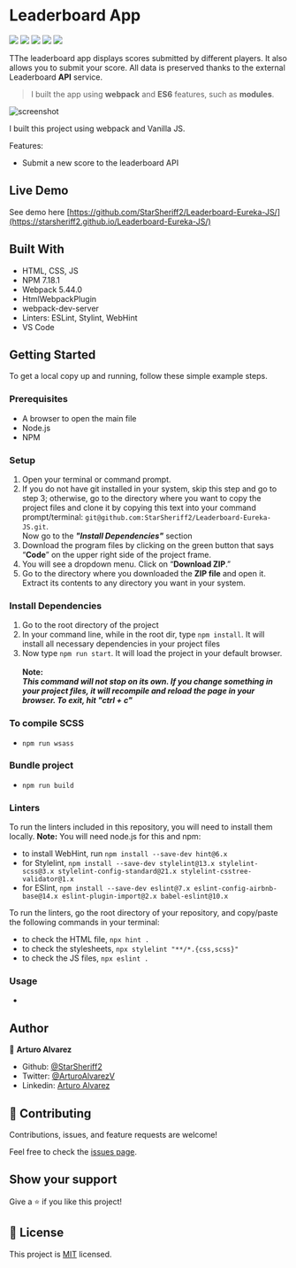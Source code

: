 

# Leaderboard App

![](https://img.shields.io/badge/Microverse-blueviolet)
![](https://img.shields.io/badge/Academic-blue)
![](https://img.shields.io/badge/HTML-red)
![](https://img.shields.io/badge/JavaScript-yellow)
![](https://img.shields.io/badge/CSS-blue)

TThe leaderboard app displays scores submitted by different players. It also allows you to submit your score. All data is preserved thanks to the external Leaderboard **API** service.

> I built the app using **webpack** and **ES6** features, such as **modules**.

![screenshot](./other/README_images/app_screenshot.png)

I built this project using webpack and Vanilla JS.

Features:
- Submit a new score to the leaderboard API

## Live Demo

See demo here [https://github.com/StarSheriff2/Leaderboard-Eureka-JS/](https://starsheriff2.github.io/Leaderboard-Eureka-JS/)

## Built With

- HTML, CSS, JS
- NPM 7.18.1
- Webpack 5.44.0
- HtmlWebpackPlugin
- webpack-dev-server
- Linters: ESLint, Stylint, WebHint
- VS Code

## Getting Started

To get a local copy up and running, follow these simple example steps.

### Prerequisites
- A browser to open the main file
- Node.js
- NPM

### Setup
1. Open your terminal or command prompt.
2. If you do not have git installed in your system, skip this step and go to step 3; otherwise, go to the directory where you want to copy the project files and clone it by copying this text into your command prompt/terminal: `git@github.com:StarSheriff2/Leaderboard-Eureka-JS.git`.
<br>Now go to the ***"Install Dependencies"*** section
3. Download the program files by clicking on the green button that says “**Code**” on the upper right side of the project frame.
4. You will see a dropdown menu. Click on “**Download ZIP**.”
5. Go to the directory where you downloaded the **ZIP file** and open it. Extract its contents to any directory you want in your system.

### Install Dependencies
1. Go to the root directory of the project
2. In your command line, while in the root dir, type `npm install`. It will install all necessary dependencies in your project files
3. Now type `npm run start`. It will load the project in your default browser.<br><br>
**Note:<br>_This command will not stop on its own. If you change something in your project files, it will recompile and reload the page in your browser. To exit, hit "ctrl + c"_**

### To compile SCSS

- `npm run wsass`

### Bundle project

- `npm run build`

### Linters
To run the linters included in this repository, you will need to install them locally. **Note:** You will need node.js for this and npm:
- to install WebHint, run `npm install --save-dev hint@6.x`
- for Stylelint, `npm install --save-dev stylelint@13.x stylelint-scss@3.x stylelint-config-standard@21.x stylelint-csstree-validator@1.x`
- for ESlint, `npm install --save-dev eslint@7.x eslint-config-airbnb-base@14.x eslint-plugin-import@2.x babel-eslint@10.x`

To run the linters, go the root directory of your repository, and copy/paste the following commands in your terminal:
- to check the HTML file, `npx hint .`
- to check the stylesheets, `npx stylelint "**/*.{css,scss}"`
- to check the JS files, `npx eslint .`

### Usage
-

## Author

👤 **Arturo Alvarez**
- Github: [@StarSheriff2](https://github.com/StarSheriff2)
- Twitter: [@ArturoAlvarezV](https://twitter.com/ArturoAlvarezV)
- Linkedin: [Arturo Alvarez](https://www.linkedin.com/in/arturoalvarezv/)

## 🤝 Contributing

Contributions, issues, and feature requests are welcome!

Feel free to check the [issues page](https://github.com/StarSheriff2/Leaderboard-Eureka-JS/issues).

## Show your support

Give a ⭐️ if you like this project!

## 📝 License

This project is [MIT](https://github.com/StarSheriff2/Leaderboard-Eureka-JS/blob/main/LICENSE) licensed.

